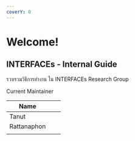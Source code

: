 ```yaml
---
coverY: 0
---
```


# Welcome!

## INTERFACEs - Internal Guide

รวบรวมวิธีการทำงาน ใน INTERFACEs Research Group

Current Maintainer

| Name        |   |   |
| ----------- | - | - |
| Tanut       |   |   |
| Rattanaphon |   |   |
|             |   |   |

